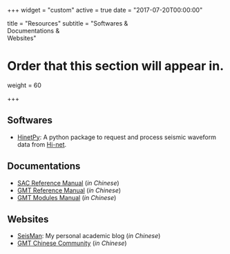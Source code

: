 +++
widget = "custom"
active = true
date = "2017-07-20T00:00:00"

title = "Resources"
subtitle = "Softwares & </br> Documentations & </br> Websites"

# Order that this section will appear in.
weight = 60

+++

## Softwares

- [HinetPy](https://seisman.github.io/HinetPy/): A python package to request and process seismic waveform data from [Hi-net](http://www.hinet.bosai.go.jp/).

## Documentations

- [SAC Reference Manual](https://seisman.github.io/SAC_Docs_zh/) (*in Chinese*)
- [GMT Reference Manual](http://docs.gmt-china.org/) (*in Chinese*)
- [GMT Modules Manual](http://modules.gmt-china.org/) (*in Chinese*)

## Websites

- [SeisMan](http://seisman.info/): My personal academic blog (*in Chinese*)
- [GMT Chinese Community](http://gmt-china.org/) (*in Chinese*)
